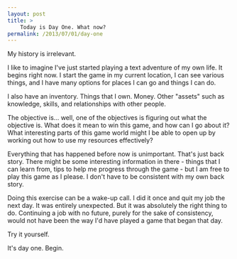 ```yaml
---
layout: post
title: >
    Today is Day One. What now?
permalink: /2013/07/01/day-one
---
```

My history is irrelevant.

I like to imagine I've just started playing a text adventure of my own life. It begins right now. I start the game in my current location, I can see various things, and I have many options for places I can go and things I can do.

I also have an inventory. Things that I own. Money. Other "assets" such as knowledge, skills, and relationships with other people.

The objective is... well, one of the objectives is figuring out what the objective is. What does it mean to win this game, and how can I go about it? What interesting parts of this game world might I be able to open up by working out how to use my resources effectively?

Everything that has happened before now is unimportant. That's just back story. There might be some interesting information in there - things that I can learn from, tips to help me progress through the game - but I am free to play this game as I please. I don't have to be consistent with my own back story.

Doing this exercise can be a wake-up call. I did it once and quit my job the next day. It was entirely unexpected. But it was absolutely the right thing to do. Continuing a job with no future, purely for the sake of consistency, would not have been the way I'd have played a game that began that day.

Try it yourself.

It's day one. Begin.